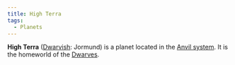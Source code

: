 ```yaml
---
title: High Terra
tags:
  - Planets
---
```


**High Terra** ([Dwarvish](/compendium/Dwarvish): <span className="font-dwarvish">Jormund</span>) is a planet located in the [Anvil system](/compendium/Anvil). It is the homeworld of the [Dwarves](/compendium/Dwarf).
